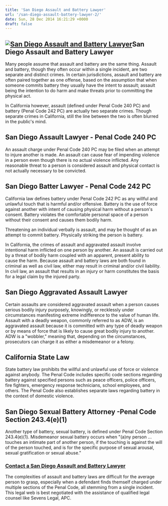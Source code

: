 ```yaml
---
title: 'San Diego Assault and Battery Lawyer'
url: '/san-diego-assault-battery-lawyer-2/'
date: Sun, 28 Dec 2014 16:21:29 +0000
draft: false
---
```


[![San Diego Assault and Battery Lawyer](https://www.sevenslegal.com/wp-content/uploads/2014/12/Samantha-Greene-2-200x300.jpg)](https://www.sevenslegal.com/wp-content/uploads/2014/12/Samantha-Greene-2.jpg)San Diego Assault and Battery Lawyer
-------------------------------------------------------------------------------------------------------------------------------------------------------------------------------------------------------------------------------------------------

Many people assume that assault and battery are the same thing. Assault and battery, though they often occur within a single incident, are two separate and distinct crimes. In certain jurisdictions, assault and battery are often paired together as one offense, based on the assumption that when someone commits battery they usually have the intent to assault; assault being the intention to do harm and make threats prior to committing the physical act.

In California however, assault (defined under Penal Code 240 PC) and battery (Penal Code 242 PC) are actually two separate crimes. Though separate crimes in California, still the line between the two is often blurred in the public's mind.

San Diego Assault Lawyer - Penal Code 240 PC
--------------------------------------------

An assault charge under Penal Code 240 PC may be filed when an attempt to injure another is made. An assault can cause fear of impending violence in a person even though there is no actual violence inflicted. Any reasonable threat to a person is considered assault and physical contact is not actually necessary to be convicted.

San Diego Batter Lawyer - Penal Code 242 PC
-------------------------------------------

California law defines battery under Penal Code 242 PC as any willful and unlawful touch that is harmful and/or offensive. Battery is the use of force against another with intent of causing physical harm without a person's consent. Battery violates the comfortable personal space of a person without their consent and causes them bodily harm.

Threatening an individual verbally is assault, and may be thought of as an attempt to commit battery. Physically striking the person is battery.

In California, the crimes of assault and aggravated assault involve intentional harm inflicted on one person by another. An assault is carried out by a threat of bodily harm coupled with an apparent, present ability to cause the harm. Because assault and battery laws are both found in criminal as well as civil law, either may result in criminal and/or civil liability. In civil law, an assault that results in an injury or harm constitutes the basis for a legal claim by the injured party.

San Diego Aggravated Assault Lawyer
-----------------------------------

Certain assaults are considered aggravated assault when a person causes serious bodily injury purposely, knowingly, or recklessly under circumstances manifesting extreme indifference to the value of human life. Assault with a deadly weapon, commonly referred to as ADW, is an aggravated assault because it is committed with any type of deadly weapon or by means of force that is likely to cause great bodily injury to another. ADW is a "wobbler," meaning that, depending on the circumstances, prosecutors can charge it as either a misdemeanor or a felony.

California State Law
--------------------

State battery law prohibits the willful and unlawful use of force or violence against anybody. The Penal Code includes specific code sections regarding battery against specified persons such as peace officers, police officers, fire fighters, emergency response technicians, school employees, and others. The Penal Code also establishes separate laws regarding battery in the context of domestic violence.

San Diego Sexual Battery Attorney -Penal Code Section 243.4(e)(1)
-----------------------------------------------------------------

Another type of battery, sexual battery, is defined under Penal Code Section 243.4(e)(1). Misdemeanor sexual battery occurs when "(a)ny person … touches an intimate part of another person, if the touching is against the will of the person touched, and is for the specific purpose of sexual arousal, sexual gratification or sexual abuse."

### [Contact a San Diego Assault and Battery Lawyer](https://www.sevenslegal.com/contact/ "Contact")

The complexities of assault and battery laws are difficult for the average person to grasp, especially when a defendant finds themself charged under multiple sections of the Penal Code, all stemming from a single incident. This legal web is best negotiated with the assistance of qualified legal counsel like Sevens Legal, APC.